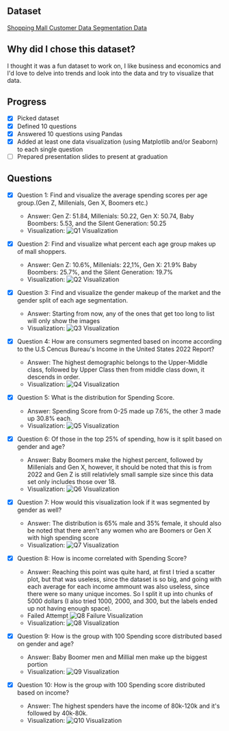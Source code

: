 ## Dataset
[Shopping Mall Customer Data Segmentation Data](https://www.kaggle.com/datasets/zubairmustafa/shopping-mall-customer-segmentation-data)

## Why did I chose this dataset?

I thought it was a fun dataset to work on, I like business and economics and I'd love to delve into trends and look into the data and try to visualize that data.

## Progress
- [x] Picked dataset
- [x] Defined 10 questions
- [x] Answered 10 questions using Pandas
- [x] Added at least one data visualization (using Matplotlib and/or Seaborn) to each single question
- [ ] Prepared presentation slides to present at graduation

## Questions
- [X] Question 1: Find and visualize the average spending scores per age group.(Gen Z, Millenials, Gen X, Boomers etc.)
  - Answer: Gen Z: 51.84, Millenials: 50.22, Gen X: 50.74, Baby Boombers: 5.53, and the Silent Generation: 50.25 
  - Visualization: ![Q1 Visualization](image-1.png)

- [x] Question 2: Find and visualize what percent each age group makes up of mall shoppers.
  - Answer: Gen Z: 10.6%, Millenials: 22,1%, Gen X: 21.9% Baby Boombers: 25.7%, and the Silent Generation: 19.7% 
  - Visualization: ![Q2 Visualization](image.png)

- [x] Question 3: Find and visualize the gender makeup of the market and the gender split of each age segmentation.
  - Answer: Starting from now, any of the ones that get too long to list will only show the images
  - Visualization: ![Q3 Visualization](image-2.png)

- [x] Question 4: How are consumers segmented based on income according to the U.S Cencus Bureau's Income in the United States 2022 Report?
  - Answer: The highest demographic belongs to the Upper-Middle class, followed by Upper Class then from middle class down, it descends in order.
  - Visualization: ![Q4 Visualization](image-3.png)

- [x] Question 5: What is the distribution for Spending Score.
  - Answer: Spending Score from 0-25 made up 7.6%, the other 3 made up 30.8% each.
  - Visualization: ![Q5 Visualization](image-4.png)

- [x] Question 6: Of those in the top 25% of spending, how is it split based on gender and age?
  - Answer: Baby Boomers make the highest percent, followed by Millenials and Gen X, however, it should be noted that this is from 2022 and Gen Z is still relativlely small sample size since this data set only includes those over 18.
  - Visualization: ![Q6 Visualization](image-5.png)

- [x] Question 7: How would this visualization look if it was segmented by gender as well?
  - Answer: The distribution is 65% male and 35% female, it should also be noted that there aren't any women who are Boomers or Gen X with high spending score
  - Visualization: ![Q7 Visualization](image-6.png)

- [x] Question 8: How is income correlated with Spending Score?
  - Answer: Reaching this point was quite hard, at first I tried a scatter plot, but that was useless, since the dataset is so big, and going with each average for each income ammount was also useless, since there were so many unique incomes. So I split it up into chunks of 5000 dollars (I also tried 1000, 2000, and 300, but the labels ended up not having enough space).
  - Failed Attempt ![Q8 Failure Visualization](image-7.png)
  - Visualization: ![Q8 Visualization](image-8.png)

- [x] Question 9: How is the group with 100 Spending score distributed based on gender and age?
  - Answer: Baby Boomer men and Millial men make up the biggest portion
  - Visualization: ![Q9 Visualization](image-9.png)

- [x] Question 10: How is the group with 100 Spending score distributed based on income?
  - Answer: The highest spenders have the income of 80k-120k and it's followed by 40k-80k.
  - Visualization: ![Q10 Visualization](image-10.png)